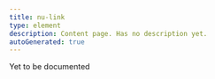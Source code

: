 ```yaml
---
title: nu-link
type: element
description: Content page. Has no description yet.
autoGenerated: true
---
```


Yet to be documented